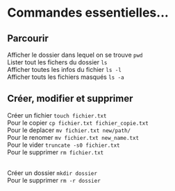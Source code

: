 # Commandes essentielles...

## Parcourir
Afficher le dossier dans lequel on se trouve `pwd`<br>
Lister tout les fichers du dossier `ls`<br>
Afficher toutes les infos du fichier `ls -l`<br>
Afficher touts les fichiers masqués `ls -a`<br>

## Créer, modifier et supprimer
Créer un fichier `touch fichier.txt`<br>
Pour le copier `cp fichier.txt fichier_copie.txt`<br>
Pour le deplacer `mv fichier.txt new/path/`<br>
Pour le renomer `mv fichier.txt new_name.txt`<br>
Pour le vider `truncate -s0 fichier.txt`<br>
Pour le supprimer `rm fichier.txt`<br><br>

Créer un dossier `mkdir dossier`<br>
Pour le supprimer `rm -r dossier`<br>
